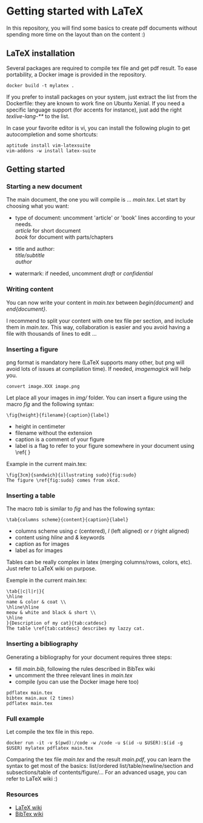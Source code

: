 # Getting started with LaTeX
In this repository, you will find some basics to create pdf documents without spending more time on the layout than on the content :)

## LaTeX installation
Several packages are required to compile tex file and get pdf result.
To ease portability, a Docker image is provided in the repository.
```
docker build -t mylatex .
```

If you prefer to install packages on your system, just extract the list from the Dockerfile: they are known to work fine on Ubuntu Xenial.
If you need a specific language support (for accents for instance), just add the right _texlive-lang-**_ to the list.

In case your favorite editor is vi, you can install the following plugin to get autocompletion and some shortcuts:
```
aptitude install vim-latexsuite
vim-addons -w install latex-suite
```

## Getting started
### Starting a new document
The main document, the one you will compile is ... _main.tex_. Let start by choosing what you want:
* type of document: uncomment 'article' or 'book' lines according to your needs.  
   _article_ for short document  
   _book_ for document with parts/chapters

* title and author:  
   _title/subtitle_  
   _author_

* watermark: if needed, uncomment _draft_ or _confidential_


### Writing content
You can now write your content in _main.tex_ between _begin{document}_ and _end{document}_.

I recommend to split your content with one tex file per section, and include them in _main.tex_.
This way, collaboration is easier and you avoid having a file with thousands of lines to edit ...

### Inserting a figure
png format is mandatory here (LaTeX supports many other, but png will avoid lots of issues at compilation time). If needed, _imagemagick_ will help you.
```
convert image.XXX image.png
```

Let place all your images in _img/_ folder. You can insert a figure using the macro _fig_ and the following syntax:
```
\fig{height}{filename}{caption}{label}
```
* height in centimeter
* filename without the extension
* caption is a comment of your figure
* label is a flag to refer to your figure somewhere in your document using \ref{ }

Example in the current main.tex:
```
\fig{3cm}{sandwich}{illustrating sudo}{fig:sudo}
The figure \ref{fig:sudo} comes from xkcd.
```

### Inserting a table
The macro _tab_ is similar to _fig_ and has the following syntax:
```
\tab{columns scheme}{content}{caption}{label}
```
* columns scheme using _c_ (centered), _l_ (left aligned) or _r_ (right aligned)
* content using _hline_ and _&_ keywords 
* caption as for images
* label as for images

Tables can be really complex in latex (merging columns/rows, colors, etc). 
Just refer to LaTeX wiki on purpose. 


Exemple in the current main.tex:
```
\tab{|c|l|r|}{
\hline
name & color & coat \\ 
\hline\hline
meow & white and black & short \\
\hline
}{Description of my cat}{tab:catdesc}
The table \ref{tab:catdesc} describes my lazzy cat.
```

### Inserting a bibliography
Generating a bibliography for your document requires three steps:
* fill _main.bib_, following the rules described in BibTex wiki 
* uncomment the three relevant lines in _main.tex_
* compile (you can use the Docker image here too) 
```
pdflatex main.tex
bibtex main.aux (2 times)
pdflatex main.tex
```

### Full example
Let compile the tex file in this repo.
```
docker run -it -v $(pwd):/code -w /code -u $(id -u $USER):$(id -g $USER) mylatex pdflatex main.tex
```

Comparing the tex file _main.tex_ and the result _main.pdf_, you can learn the syntax to get most of the basics: list/ordered list/table/newline/section and subsections/table of contents/figure/...
For an advanced usage, you can refer to LaTeX wiki :)


### Resources
* [LaTeX wiki](https://en.wikibooks.org/wiki/LaTeX/)
* [BibTex wiki](https://fr.wikipedia.org/wiki/BibTeX)
